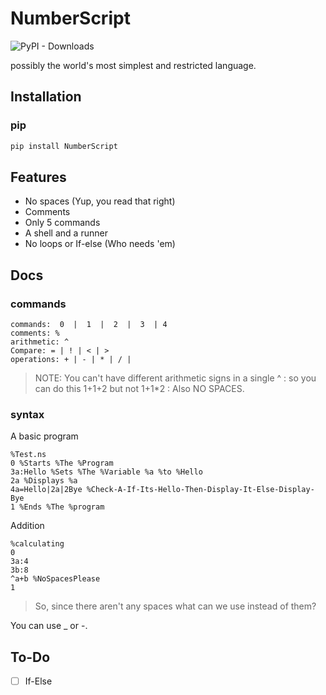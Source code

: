 # NumberScript

![PyPI - Downloads](https://img.shields.io/pypi/dm/NumberScript?color=blue&style=for-the-badge)

possibly the world's most simplest and restricted language.

## Installation

### pip

```bash
pip install NumberScript
```

## Features

- No spaces (Yup, you read that right)
- Comments
- Only 5 commands
- A shell and a runner
- No loops or If-else (Who needs 'em)

## Docs

### commands

```
commands:  0  |  1  |  2  |  3  | 4
comments: %
arithmetic: ^
Compare: = | ! | < | >
operations: + | - | * | / |
```

>NOTE: You can't have different arithmetic signs in a single ^
>    : so you can do this 1+1+2 but not 1+1*2
>    : Also NO SPACES.

### syntax

A basic program
```
%Test.ns
0 %Starts %The %Program
3a:Hello %Sets %The %Variable %a %to %Hello
2a %Displays %a
4a=Hello|2a|2Bye %Check-A-If-Its-Hello-Then-Display-It-Else-Display-Bye
1 %Ends %The %program
```

Addition
```
%calculating
0
3a:4
3b:8
^a+b %NoSpacesPlease
1
```
>So, since there aren't any spaces what can we use instead of them?

You can use _ or -.

## To-Do

- [ ] If-Else